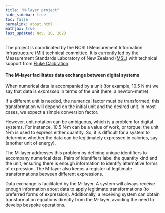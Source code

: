 ```yaml
---
title: "M-layer project"
hide_sidebar: true
toc: false
permalink: about.html
mathjax: true
last_updated: Nov. 20, 2023
---
```

The project is coordinated by the NCSLI Measurement Information Infrastructure (MII) technical committee. It is currently led by the Measurement Standards Laboratory of New Zealand ([MSL](https://www.measurement.govt.nz)) with technical support from [Fluke Calibration](https://www.flukecal.com/).

#### The M-layer facilitates data exchange between digital systems
When numerical data is accompanied by a unit (for example, 10.5 N·m) we say that data is *expressed* in terms of the unit (here, a newton-metre).

If a different unit is needed, the numerical factor must be transformed; this transformation will depend on the initial unit and the desired unit. In most cases, we expect a simple conversion factor.

However, unit notation can be ambiguous, which is a problem for digital systems. For instance, 10.5 N·m can be a value of work, or torque; the unit N·m is used to express either quantity. So, it is difficult for a system to determine whether the data can be legitimately expressed in calories, say (another unit of energy).   

The M-layer addresses this problem by defining unique identifiers to accompany numerical data. Pairs of identifiers label the quantity kind and the unit, ensuring there is enough information to identify alternative forms of expression. The M-layer also keeps a register of legitimate transformations between different expressions. 

Data exchange is facilitated by the M-layer. A system will always receive enough information about data to apply legitimate transformations (to preferred forms of expression). Additionally, a receiving system can obtain transformation equations directly from the M-layer, avoiding the need to develop bespoke operations.